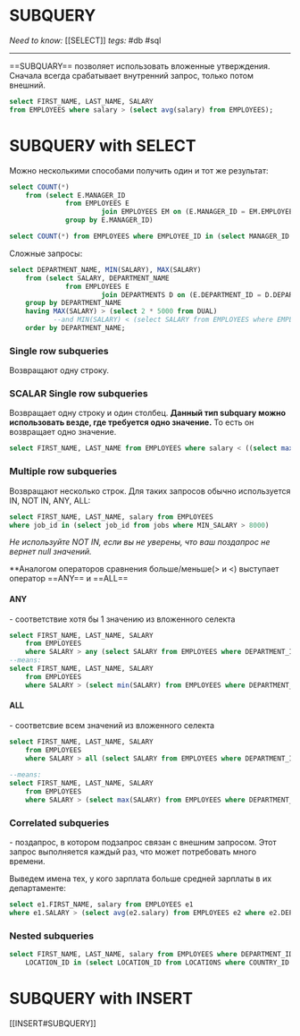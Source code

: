 # SUBQUERY
*Need to know:* [[SELECT]]
*tegs:* #db #sql 

---
==SUBQUARY== позволяет использовать вложенные утверждения. Сначала всегда срабатывает внутренний запрос, только потом внешний.
```sql
select FIRST_NAME, LAST_NAME, SALARY
from EMPLOYEES where salary > (select avg(salary) from EMPLOYEES);
```

# SUBQUERУ with SELECT
Можно несколькими способами получить один и тот же результат:
```sql
select COUNT(*)
    from (select E.MANAGER_ID
              from EMPLOYEES E
                       join EMPLOYEES EM on (E.MANAGER_ID = EM.EMPLOYEE_ID)
              group by E.MANAGER_ID)

select COUNT(*) from EMPLOYEES where EMPLOYEE_ID in (select MANAGER_ID from EMPLOYEES);
```

Сложные запросы:
```sql
select DEPARTMENT_NAME, MIN(SALARY), MAX(SALARY)
    from (select SALARY, DEPARTMENT_NAME
              from EMPLOYEES E
                       join DEPARTMENTS D on (E.DEPARTMENT_ID = D.DEPARTMENT_ID))
    group by DEPARTMENT_NAME
    having MAX(SALARY) > (select 2 * 5000 from DUAL)
           --and MIN(SALARY) < (select SALARY from EMPLOYEES where EMPLOYEE_ID = 133)
    order by DEPARTMENT_NAME;
```

### Single row subqueries
Возвращают одну строку.
### SCALAR Single row subqueries
Возвращает одну строку и один столбец.
**Данный тип subquary можно использовать везде, где требуется одно значение.** То есть он возвращает одно значение.

```sql
select FIRST_NAME, LAST_NAME from EMPLOYEES where salary < ((select max(salary) from employees) / 5);
```

### Multiple row subqueries
Возвращают несколько строк. Для таких запросов обычно используется IN, NOT IN, ANY, ALL:
```sql
select FIRST_NAME, LAST_NAME, salary from EMPLOYEES
where job_id in (select job_id from jobs where MIN_SALARY > 8000)
```
*Не используйте NOT IN, если вы не уверены, что ваш поздапрос не вернет null значений.*


**Аналогом операторов сравнения больше/меньше(> и <) выступает оператор ==ANY== и ==ALL==
#### ANY
\- соответствие хотя бы 1 значению из вложенного селекта
```sql
select FIRST_NAME, LAST_NAME, SALARY
    from EMPLOYEES
    where SALARY > any (select SALARY from EMPLOYEES where DEPARTMENT_ID = 100) order by FIRST_NAME;
--means:
select FIRST_NAME, LAST_NAME, SALARY
    from EMPLOYEES
    where SALARY > (select min(SALARY) from EMPLOYEES where DEPARTMENT_ID = 100) order by FIRST_NAME;
```

#### ALL
\- соответсвие всем значений из вложенного селекта
```sql
select FIRST_NAME, LAST_NAME, SALARY
    from EMPLOYEES
    where SALARY > all (select SALARY from EMPLOYEES where DEPARTMENT_ID = 100);
	
--means:
select FIRST_NAME, LAST_NAME, SALARY
    from EMPLOYEES
    where SALARY > (select max(SALARY) from EMPLOYEES where DEPARTMENT_ID = 100);
```
### Correlated subqueries
\- поздапрос, в котором подзапрос связан с внешним запросом. Этот запрос выполняется каждый раз, что может потребовать много времени.

Выведем имена тех, у кого зарплата больше средней зарплаты в их департаменте:
```sql
select e1.FIRST_NAME, salary from EMPLOYEES e1
where e1.SALARY > (select avg(e2.salary) from EMPLOYEES e2 where e2.DEPARTMENT_ID = e1.DEPARTMENT_ID)
```
### Nested subqueries
```sql
select FIRST_NAME, LAST_NAME, salary from EMPLOYEES where DEPARTMENT_ID in (select DEPARTMENT_ID from DEPARTMENTS where
    LOCATION_ID in (select LOCATION_ID from LOCATIONS where COUNTRY_ID = (select COUNTRY_ID from COUNTRIES where COUNTRY_NAME like 'United Kingdom')))
```


# SUBQUERY with INSERT
[[INSERT#SUBQUERY]]